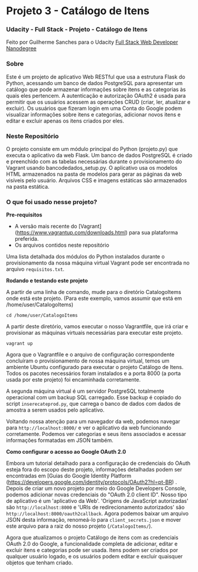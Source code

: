 # Projeto 3 - Catálogo de Itens
### Udacity - Full Stack - Projeto - Catálogo de Itens

Feito por Guilherme Sanches para o Udacity [Full Stack Web Developer Nanodegree](https://www.udacity.com/course/full-stack-web-developer-nanodegree--nd004)

### Sobre

Este é um projeto de aplicativo Web RESTful que usa a estrutura Flask do Python, acessando um banco de dados PostgreSQL para apresentar um catálogo que pode armazenar informações sobre itens e as categorias às quais eles pertencem. A autenticação e autorização OAuth2 é usada para permitir que os usuários acessem as operações CRUD (criar, ler, atualizar e excluir). Os usuários que fizeram login em uma Conta do Google podem visualizar informações sobre itens e categorias, adicionar novos itens e editar e excluir apenas os itens criados por eles.

### Neste Repositório

O projeto consiste em um módulo principal do Python (projeto.py) que executa o aplicativo da web Flask. Um banco de dados PostgreSQL é criado e preenchido com as tabelas necessárias durante o provisionamento do Vagrant usando bancodedados_setup.py. O aplicativo usa os modelos HTML armazenados na pasta de modelos para gerar as páginas da web visíveis pelo usuário. Arquivos CSS e imagens estáticas são armazenados na pasta estática.

### O que foi usado nesse projeto?

**Pre-requisitos**

* A versão mais recente do [Vagrant] (https://www.vagrantup.com/downloads.html)
para sua plataforma preferida.
* Os arquivos contidos neste repositório

Uma lista detalhada dos módulos do Python instalados durante o provisionamento da nossa máquina virtual Vagrant pode ser encontrada no arquivo `requisitos.txt`.

**Rodando e testando este projeto**

A partir de uma linha de comando, mude para o diretório CatalogoItems onde está este projeto. (Para este exemplo, vamos assumir que está em /home/user/CatalogoItems)

`cd /home/user/CatalogoItems`

A partir deste diretório, vamos executar o nosso Vagrantfile, que irá criar e provisionar as máquinas virtuais necessárias para executar este projeto.

`vagrant up`

Agora que o Vagrantfile e o arquivo de configuração correspondente concluíram o provisionamento de nossa máquina virtual, temos um ambiente Ubuntu configurado para executar o projeto Catálogo de Itens. Todos os pacotes necessários foram instalados e a porta 8000 (a porta usada por este projeto) foi encaminhada corretamente.


A segunda máquina virtual é um servidor PostgreSQL totalmente operacional com um backup SQL carregado. Esse backup é copiado do script `inserecateprod.py`, que carrega o banco de dados com dados de amostra a serem usados pelo aplicativo.

Voltando nossa atenção para um navegador da web, podemos navegar para `http://localhost:8000/` e ver o aplicativo da web funcionando corretamente. Podemos ver categorias e seus itens associados e acessar informações formatadas em JSON também.


**Como configurar o acesso ao Google OAuth 2.0**

Embora um tutorial detalhado para a configuração de credenciais do OAuth esteja fora do escopo deste projeto, informações detalhadas podem ser encontradas em [Guias do Google Identity Platform (https://developers.google.com/identity/protocols/OAuth2?hl=pt-BR) .
Depois de criar um novo projeto por meio do Google Developers Console, podemos adicionar novas credenciais do "OAuth 2.0 client ID". Nosso tipo de aplicativo é um 'aplicativo da Web'. 'Origens de JavaScript autorizadas' são `http://localhost:8000` e 'URIs de redirecionamento autorizados' são `http://localhost:8000/oauth2callback`. Agora podemos baixar um arquivo JSON desta informação, renomeá-lo para `client_secrets.json` e mover este arquivo para a raiz do nosso projeto (`/CatalogoItems/`).

Agora que atualizamos o projeto Catálogo de itens com as credenciais OAuth 2.0 do Google, a funcionalidade completa de adicionar, editar e excluir itens e categorias pode ser usada. Itens podem ser criados por qualquer usuário logado, e os usuários podem editar e excluir quaisquer objetos que tenham criado.
